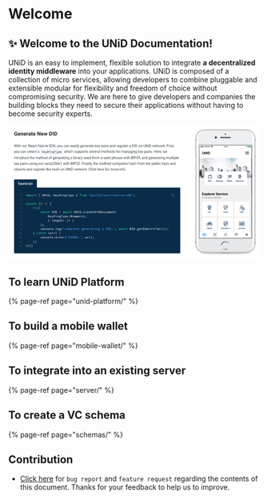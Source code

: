 # Welcome

## ✨ Welcome to the UNiD Documentation!

UNiD is an easy to implement, flexible solution to integrate **a decentralized identity middleware** into your applications. UNiD is composed of a collection of micro services, allowing developers to combine pluggable and extensible modular for flexibility and freedom of choice without compromising security. We are here to give developers and companies the building blocks they need to secure their applications without having to become security experts.

![](.gitbook/assets/screen-shot-2021-01-04-at-2.55.00.png)

## To learn UNiD Platform

{% page-ref page="unid-platform/" %}

## To build a mobile wallet

{% page-ref page="mobile-wallet/" %}

## To integrate into an existing server

{% page-ref page="server/" %}

## To create a VC schema

{% page-ref page="schemas/" %}

## Contribution

* [Click here](https://github.com/getunid/unid-docs/issues/new/choose) for `bug report` and `feature request` regarding the contents of this document. Thanks for your feedback to help us to improve.

